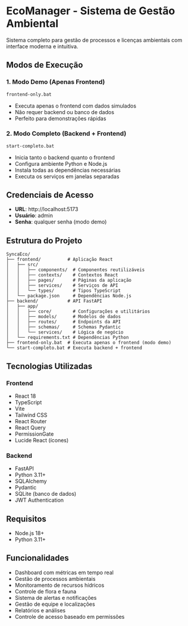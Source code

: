 # EcoManager - Sistema de Gestão Ambiental

Sistema completo para gestão de processos e licenças ambientais com interface moderna e intuitiva.

## Modos de Execução

### 1. Modo Demo (Apenas Frontend)
```bash
frontend-only.bat
```
- Executa apenas o frontend com dados simulados
- Não requer backend ou banco de dados
- Perfeito para demonstrações rápidas

### 2. Modo Completo (Backend + Frontend)
```bash
start-completo.bat
```
- Inicia tanto o backend quanto o frontend
- Configura ambiente Python e Node.js
- Instala todas as dependências necessárias
- Executa os serviços em janelas separadas

## Credenciais de Acesso

- **URL**: http://localhost:5173
- **Usuário**: admin
- **Senha**: qualquer senha (modo demo)

## Estrutura do Projeto

```
SyncaEco/
├── frontend/          # Aplicação React
│   ├── src/
│   │   ├── components/  # Componentes reutilizáveis
│   │   ├── contexts/    # Contextos React
│   │   ├── pages/       # Páginas da aplicação
│   │   ├── services/    # Serviços de API
│   │   └── types/       # Tipos TypeScript
│   └── package.json     # Dependências Node.js
├── backend/           # API FastAPI
│   ├── app/
│   │   ├── core/        # Configurações e utilitários
│   │   ├── models/      # Modelos de dados
│   │   ├── routes/      # Endpoints da API
│   │   ├── schemas/     # Schemas Pydantic
│   │   └── services/    # Lógica de negócio
│   └── requirements.txt # Dependências Python
├── frontend-only.bat  # Executa apenas o frontend (modo demo)
└── start-completo.bat # Executa backend + frontend
```

## Tecnologias Utilizadas

### Frontend
- React 18
- TypeScript
- Vite
- Tailwind CSS
- React Router
- React Query
- PermissionGate
- Lucide React (ícones)

### Backend
- FastAPI
- Python 3.11+
- SQLAlchemy
- Pydantic
- SQLite (banco de dados)
- JWT Authentication

## Requisitos

- Node.js 18+
- Python 3.11+

## Funcionalidades

- Dashboard com métricas em tempo real
- Gestão de processos ambientais
- Monitoramento de recursos hídricos
- Controle de flora e fauna
- Sistema de alertas e notificações
- Gestão de equipe e localizações
- Relatórios e análises
- Controle de acesso baseado em permissões
